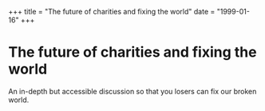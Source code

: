 +++
title = "The future of charities and fixing the world"
date = "1999-01-16"
+++



# The future of charities and fixing the world

An in-depth but accessible discussion so that you losers can fix our broken world.

